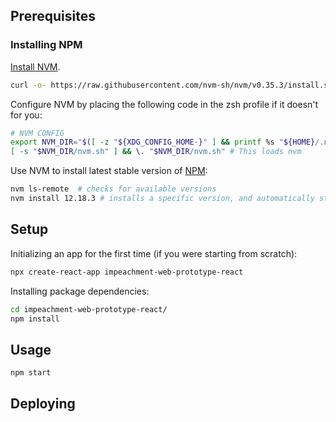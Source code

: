 

## Prerequisites

### Installing NPM

[Install NVM](https://github.com/nvm-sh/nvm#install--update-script).

```sh
curl -o- https://raw.githubusercontent.com/nvm-sh/nvm/v0.35.3/install.sh | bash
```

Configure NVM by placing the following code in the zsh profile if it doesn't for you:

```sh
# NVM CONFIG
export NVM_DIR="$([ -z "${XDG_CONFIG_HOME-}" ] && printf %s "${HOME}/.nvm" || printf %s "${XDG_CONFIG_HOME}/nvm")"
[ -s "$NVM_DIR/nvm.sh" ] && \. "$NVM_DIR/nvm.sh" # This loads nvm
```

Use NVM to install latest stable version of [NPM](https://nodejs.org/en/):

```sh
nvm ls-remote  # checks for available versions
nvm install 12.18.3 # installs a specific version, and automatically starts using it
```

## Setup

Initializing an app for the first time (if you were starting from scratch):

```sh
npx create-react-app impeachment-web-prototype-react
```

Installing package dependencies:

```sh
cd impeachment-web-prototype-react/
npm install
```

## Usage

```sh
npm start
```

## Deploying

```sh
```

